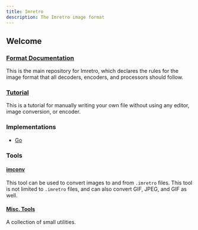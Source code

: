 ```yaml
---
title: Imretro
description: The Imretro image format
---
```


## Welcome

### [Format Documentation](https://github.com/imretro/imretro)

This is the main repository for Imretro, which declares the rules
for the image format that all decoders, encoders, and processors
should follow.

### [Tutorial](./tutorial)

This is a tutorial for manually writing your own file without
using any editor, image conversion, or encoder.

### Implementations

- [Go](https://github.com/imretro/go)

### Tools

#### [imconv](https://github.com/imretro/imconv)

This tool can be used to convert images to and from `.imretro` files.
This tool is not limited to `.imretro` files, and can also convert
GIF, JPEG, and GIF as well.

#### [Misc. Tools](https://github.com/imretro/utilities)

A collection of small utilities.
